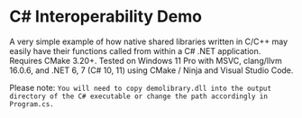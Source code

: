 # C# Interoperability Demo

A very simple example of how native shared libraries written in C/C++ may easily have their functions called from within a C# .NET application.
Requires CMake 3.20+. Tested on Windows 11 Pro with MSVC, clang/llvm 16.0.6, and .NET 6, 7 (C# 10, 11) using CMake / Ninja and Visual Studio Code.

Please note: 
`You will need to copy demolibrary.dll into the output directory of the C# executable or change the path accordingly in Program.cs.`
